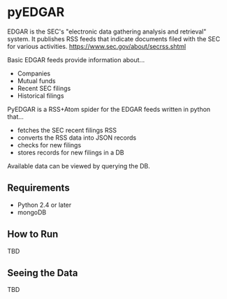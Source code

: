 pyEDGAR
=====

EDGAR is the SEC's "electronic data gathering analysis and retrieval" system.
It publishes RSS feeds that indicate documents filed with the SEC for various activities.
https://www.sec.gov/about/secrss.shtml

Basic EDGAR feeds provide information about...

* Companies
* Mutual funds
* Recent SEC filings
* Historical filings

PyEDGAR is a RSS+Atom spider for the EDGAR feeds written in python that...

* fetches the SEC recent filings RSS
* converts the RSS data into JSON records
* checks for new filings
* stores records for new filings in a DB

Available data can be viewed by querying the DB.


## Requirements

* Python 2.4 or later
* mongoDB


## How to Run

TBD

## Seeing the Data

TBD